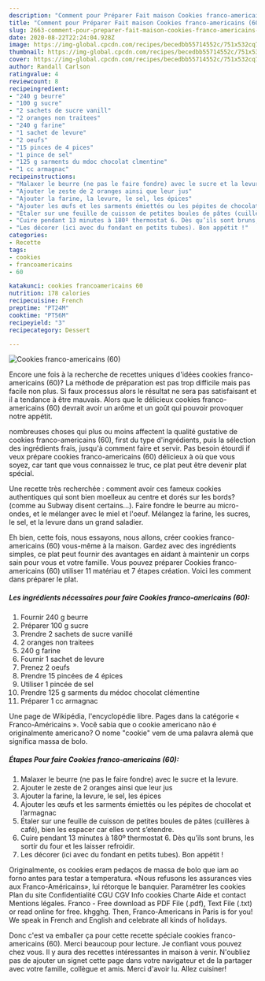 ```yaml
---
description: "Comment pour Préparer Fait maison Cookies franco-americains (60)"
title: "Comment pour Préparer Fait maison Cookies franco-americains (60)"
slug: 2663-comment-pour-preparer-fait-maison-cookies-franco-americains-60
date: 2020-08-22T22:24:04.928Z
image: https://img-global.cpcdn.com/recipes/becedbb55714552c/751x532cq70/cookies-franco-americains-60-photo-principale-de-la-recette.jpg
thumbnail: https://img-global.cpcdn.com/recipes/becedbb55714552c/751x532cq70/cookies-franco-americains-60-photo-principale-de-la-recette.jpg
cover: https://img-global.cpcdn.com/recipes/becedbb55714552c/751x532cq70/cookies-franco-americains-60-photo-principale-de-la-recette.jpg
author: Randall Carlson
ratingvalue: 4
reviewcount: 8
recipeingredient:
- "240 g beurre"
- "100 g sucre"
- "2 sachets de sucre vanill"
- "2 oranges non traitees"
- "240 g farine"
- "1 sachet de levure"
- "2 oeufs"
- "15 pinces de 4 pices"
- "1 pince de sel"
- "125 g sarments du mdoc chocolat clmentine"
- "1 cc armagnac"
recipeinstructions:
- "Malaxer le beurre (ne pas le faire fondre) avec le sucre et la levure."
- "Ajouter le zeste de 2 oranges ainsi que leur jus"
- "Ajouter la farine, la levure, le sel, les épices"
- "Ajouter les œufs et les sarments émiettés ou les pépites de chocolat et l’armagnac"
- "Étaler sur une feuille de cuisson de petites boules de pâtes (cuillères à café), bien les espacer car elles vont s’etendre."
- "Cuire pendant 13 minutes à 180º thermostat 6. Dès qu’ils sont bruns, les sortir du four et les laisser refroidir."
- "Les décorer (ici avec du fondant en petits tubes). Bon appétit !"
categories:
- Recette
tags:
- cookies
- francoamericains
- 60

katakunci: cookies francoamericains 60 
nutrition: 178 calories
recipecuisine: French
preptime: "PT24M"
cooktime: "PT56M"
recipeyield: "3"
recipecategory: Dessert

---
```



![Cookies franco-americains (60)](https://img-global.cpcdn.com/recipes/becedbb55714552c/751x532cq70/cookies-franco-americains-60-photo-principale-de-la-recette.jpg)

Encore une fois à la recherche de recettes uniques d'idées cookies franco-americains (60)? La méthode de préparation est pas trop difficile mais pas facile non plus. Si faux processus alors le résultat ne sera pas satisfaisant et il a tendance à être mauvais. Alors que le délicieux cookies franco-americains (60) devrait avoir un arôme et un goût qui pouvoir provoquer notre appétit.

nombreuses choses qui plus ou moins affectent la qualité gustative de cookies franco-americains (60), first du type d'ingrédients, puis la sélection des ingrédients frais, jusqu'à comment faire et servir. Pas besoin étourdi if veux prépare cookies franco-americains (60) délicieux à où que vous soyez, car tant que vous connaissez le truc, ce plat peut être devenir plat spécial.

Une recette très recherchée : comment avoir ces fameux cookies authentiques qui sont bien moelleux au centre et dorés sur les bords? (comme au Subway disent certains…). Faire fondre le beurre au micro-ondes, et le mélanger avec le miel et l&#39;oeuf. Mélangez la farine, les sucres, le sel, et la levure dans un grand saladier.


Eh bien, cette fois, nous essayons, nous allons, créer cookies franco-americains (60) vous-même à la maison. Gardez avec des ingrédients simples, ce plat peut fournir des avantages en aidant à maintenir un corps sain pour vous et votre famille. Vous pouvez préparer Cookies franco-americains (60) utiliser 11 matériau et 7 étapes création. Voici les comment dans préparer le plat.

<!--inarticleads1-->

##### Les ingrédients nécessaires pour faire Cookies franco-americains (60):

1. Fournir 240 g beurre
1. Préparer 100 g sucre
1. Prendre 2 sachets de sucre vanillé
1.  2 oranges non traitees
1.  240 g farine
1. Fournir 1 sachet de levure
1. Prenez 2 oeufs
1. Prendre 15 pincées de 4 épices
1. Utiliser 1 pincée de sel
1. Prendre 125 g sarments du médoc chocolat clémentine
1. Préparer 1 cc armagnac


Une page de Wikipédia, l&#39;encyclopédie libre. Pages dans la catégorie « Franco-Américains ». Você sabia que o cookie americano não é originalmente americano? O nome &#34;cookie&#34; vem de uma palavra alemã que significa massa de bolo. 

<!--inarticleads2-->

##### Étapes Pour faire Cookies franco-americains (60):

1. Malaxer le beurre (ne pas le faire fondre) avec le sucre et la levure.
1. Ajouter le zeste de 2 oranges ainsi que leur jus
1. Ajouter la farine, la levure, le sel, les épices
1. Ajouter les œufs et les sarments émiettés ou les pépites de chocolat et l’armagnac
1. Étaler sur une feuille de cuisson de petites boules de pâtes (cuillères à café), bien les espacer car elles vont s’etendre.
1. Cuire pendant 13 minutes à 180º thermostat 6. Dès qu’ils sont bruns, les sortir du four et les laisser refroidir.
1. Les décorer (ici avec du fondant en petits tubes). Bon appétit !


Originalmente, os cookies eram pedaços de massa de bolo que iam ao forno antes para testar a temperatura. «Nous refusons les assurances vies aux Franco-Américains», lui rétorque le banquier. Paramétrer les cookies Plan du site Confidentialité CGU CGV Info cookies Charte Aide et contact Mentions légales. Franco - Free download as PDF File (.pdf), Text File (.txt) or read online for free. khgghg. Then, Franco-Americans in Paris is for you! We speak in French and English and celebrate all kinds of holidays. 


Donc c'est va emballer ça pour cette recette spéciale cookies franco-americains (60). Merci beaucoup pour lecture. Je confiant vous pouvez chez vous. Il y aura des recettes  intéressantes in maison à venir. N'oubliez pas de ajouter un signet cette page dans votre navigateur et de la partager avec votre famille, collègue et amis. Merci d'avoir lu. Allez cuisiner!
